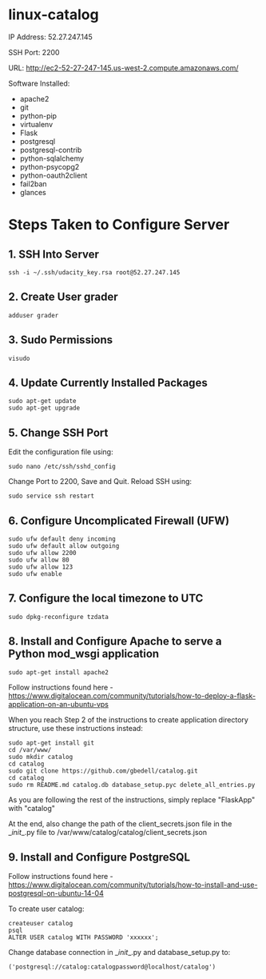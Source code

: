 # linux-catalog

IP Address: 52.27.247.145

SSH Port: 2200

URL: http://ec2-52-27-247-145.us-west-2.compute.amazonaws.com/

Software Installed:
- apache2
- git
- python-pip
- virtualenv
- Flask
- postgresql
- postgresql-contrib
- python-sqlalchemy
- python-psycopg2
- python-oauth2client
- fail2ban
- glances

# Steps Taken to Configure Server

## 1. SSH Into Server
```
ssh -i ~/.ssh/udacity_key.rsa root@52.27.247.145
```

## 2. Create User grader
```
adduser grader
```

## 3. Sudo Permissions
```
visudo
```

## 4. Update Currently Installed Packages
```
sudo apt-get update
sudo apt-get upgrade
```

## 5. Change SSH Port
Edit the configuration file using:
```
sudo nano /etc/ssh/sshd_config
```

Change Port to 2200, Save and Quit.  Reload SSH using:
```
sudo service ssh restart
```

## 6. Configure Uncomplicated Firewall (UFW)
```
sudo ufw default deny incoming
sudo ufw default allow outgoing
sudo ufw allow 2200
sudo ufw allow 80
sudo ufw allow 123
sudo ufw enable
```

## 7. Configure the local timezone to UTC
```
sudo dpkg-reconfigure tzdata
```

## 8. Install and Configure Apache to serve a Python mod_wsgi application
```
sudo apt-get install apache2
```
Follow instructions found here - https://www.digitalocean.com/community/tutorials/how-to-deploy-a-flask-application-on-an-ubuntu-vps

When you reach Step 2 of the instructions to create application directory structure, use these instructions instead:
```
sudo apt-get install git
cd /var/www/
sudo mkdir catalog
cd catalog
sudo git clone https://github.com/gbedell/catalog.git
cd catalog
sudo rm README.md catalog.db database_setup.pyc delete_all_entries.py
```
As you are following the rest of the instructions, simply replace "FlaskApp" with "catalog"

At the end, also change the path of the client_secrets.json file in the \__init__.py file to /var/www/catalog/catalog/client_secrets.json

## 9. Install and Configure PostgreSQL
Follow instructions found here - https://www.digitalocean.com/community/tutorials/how-to-install-and-use-postgresql-on-ubuntu-14-04

To create user catalog:
```
createuser catalog
psql
ALTER USER catalog WITH PASSWORD 'xxxxxx';
```

Change database connection in \__init__.py and database_setup.py to:
```
('postgresql://catalog:catalogpassword@localhost/catalog')
```
